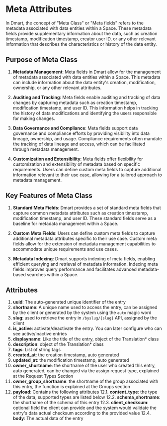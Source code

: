 # Meta Attributes

In Dmart, the concept of "Meta Class" or "Meta fields" refers to the metadata associated with data entities within a Space. These metadata fields provide supplementary information about the data, such as creation timestamp, modification timestamp, creator user ID, or any other relevant information that describes the characteristics or history of the data entity.

## Purpose of Meta Class

1. **Metadata Management**: Meta fields in Dmart allow for the management of metadata associated with data entities within a Space. This metadata can include information about the data entity's creation, modification, ownership, or any other relevant attributes.

2. **Auditing and Tracking**: Meta fields enable auditing and tracking of data changes by capturing metadata such as creation timestamp, modification timestamp, and user ID. This information helps in tracking the history of data modifications and identifying the users responsible for making changes.

3. **Data Governance and Compliance**: Meta fields support data governance and compliance efforts by providing visibility into data lineage, ownership, and usage. Compliance requirements often mandate the tracking of data lineage and access, which can be facilitated through metadata management.

4. **Customization and Extensibility**: Meta fields offer flexibility for customization and extensibility of metadata based on specific requirements. Users can define custom meta fields to capture additional information relevant to their use case, allowing for a tailored approach to metadata management.

## Key Features of Meta Class

1. **Standard Meta Fields**: Dmart provides a set of standard meta fields that capture common metadata attributes such as creation timestamp, modification timestamp, and user ID. These standard fields serve as a baseline for metadata management within a Space.

2. **Custom Meta Fields**: Users can define custom meta fields to capture additional metadata attributes specific to their use case. Custom meta fields allow for the extension of metadata management capabilities to accommodate unique requirements and use cases.

3. **Metadata Indexing**: Dmart supports indexing of meta fields, enabling efficient querying and retrieval of metadata information. Indexing meta fields improves query performance and facilitates advanced metadata-based searches within a Space.

## Attributes

1. **uuid**: The auto-generated unique identifier of the entry
2. **shortname**: A unique name used to access the entry, can be assigned by the client or generated by the system using the `auto` magic word
3. **slug**: used to retrieve the entry in `/byslug/{slug}` API, assigned by the client
4. **is_active**: activate/deactivate the entry. You can later configure who can see active/inactive entries
5. **displayname**: Like the title of the entry, object of the Translation* class
6. **description**: object of the Translation* class
7. **tags**: List of string tags
8. **created_at**: the creation timestamp, auto generated
9. **updated_at**: the modification timestamp, auto generated
10. **owner_shortname**: the shortname of the user who created this entry, auto generated, can be changed via the assign request type, explained at the Request Types Section
11. **owner_group_shortname**: the shortname of the group associated with this entry, the function is explained at the Groups section
12. **payload**: Contains the following attributes
  12.1. **content_type**: the type of the data, supported types are listed below 
  12.2. **schema_shortname**: the shortname of the schema of this entry
  12.3. **client_checksum**: optional field the client can provide and the system would validate the entry's data actual checksum according to the provided value
  12.4. **body**: The actual data of the entry